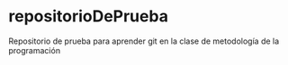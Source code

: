# repositorioDePrueba
Repositorio de prueba para aprender git en la clase de metodología de la programación
